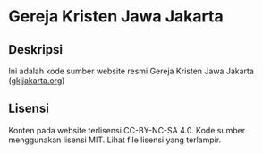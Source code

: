 # Gereja Kristen Jawa Jakarta

## Deskripsi

Ini adalah kode sumber website resmi Gereja Kristen Jawa Jakarta ([gkjjakarta.org](https://www.gkjjakarta.org))

## Lisensi

Konten pada website terlisensi CC-BY-NC-SA 4.0. Kode sumber menggunakan lisensi MIT. Lihat file lisensi yang terlampir.
